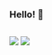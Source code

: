 ### Hello! 👋

<!--
**tainadacruz/tainadacruz** is a ✨ _special_ ✨ repository because its `README.md` (this file) appears on your GitHub profile.

Here are some ideas to get you started:

- 🔭 I’m currently working on ...
- 🌱 I’m currently learning ...
- 👯 I’m looking to collaborate on ...
- 🤔 I’m looking for help with ...
- 💬 Ask me about ...
- 📫 How to reach me: ...
- 😄 Pronouns: ...
- ⚡ Fun fact: ...
-->

<!-- [![Taina's github stats](https://github-readme-stats.vercel.app/api?username=tainadacruz&theme=dracula&show_icons=true&count_private=true&include_all_commits=true&hide=stars)](https://github.com/anuraghazra/github-readme-stats) 

![Snake animation](https://github.com/tainadacruz/tainadacruz/blob/output/github-contribution-grid-snake.svg)
-->

##

<div>
  <a href="https://www.instagram.com/_tainacruz/"><img src="https://img.shields.io/badge/Instagram-E4405F?style=for-the-badge&logo=instagram&logoColor=white"></a>
  <a href="https://www.linkedin.com/in/tain%C3%A1-da-cruz/"><img src="https://img.shields.io/badge/LinkedIn-0077B5?style=for-the-badge&logo=linkedin&logoColor=white"></a>
</div>

